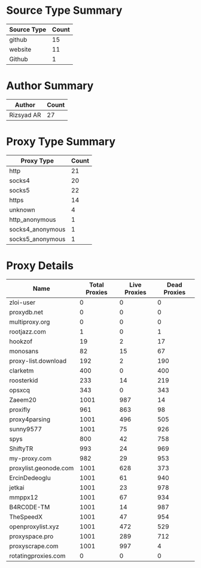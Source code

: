 # Source Type Summary

| Source Type | Count |
|-------------|-------|
| github | 15 |
| website | 11 |
| Github | 1 |


# Author Summary

| Author | Count |
|--------|-------|
| Rizsyad AR | 27 |


# Proxy Type Summary

| Proxy Type | Count |
|------------|-------|
| http | 21 |
| socks4 | 20 |
| socks5 | 22 |
| https | 14 |
| unknown | 4 |
| http_anonymous | 1 |
| socks4_anonymous | 1 |
| socks5_anonymous | 1 |


# Proxy Details

| Name | Total Proxies | Live Proxies | Dead Proxies |
|------|---------------|--------------|---------------|
| zloi-user | 0 | 0 | 0 |
| proxydb.net | 0 | 0 | 0 |
| multiproxy.org | 0 | 0 | 0 |
| rootjazz.com | 1 | 0 | 1 |
| hookzof | 19 | 2 | 17 |
| monosans | 82 | 15 | 67 |
| proxy-list.download | 192 | 2 | 190 |
| clarketm | 400 | 0 | 400 |
| roosterkid | 233 | 14 | 219 |
| opsxcq | 343 | 0 | 343 |
| Zaeem20 | 1001 | 987 | 14 |
| proxifly | 961 | 863 | 98 |
| proxy4parsing | 1001 | 496 | 505 |
| sunny9577 | 1001 | 75 | 926 |
| spys | 800 | 42 | 758 |
| ShiftyTR | 993 | 24 | 969 |
| my-proxy.com | 982 | 29 | 953 |
| proxylist.geonode.com | 1001 | 628 | 373 |
| ErcinDedeoglu | 1001 | 61 | 940 |
| jetkai | 1001 | 23 | 978 |
| mmppx12 | 1001 | 67 | 934 |
| B4RC0DE-TM | 1001 | 14 | 987 |
| TheSpeedX | 1001 | 47 | 954 |
| openproxylist.xyz | 1001 | 472 | 529 |
| proxyspace.pro | 1001 | 289 | 712 |
| proxyscrape.com | 1001 | 997 | 4 |
| rotatingproxies.com | 0 | 0 | 0 |
